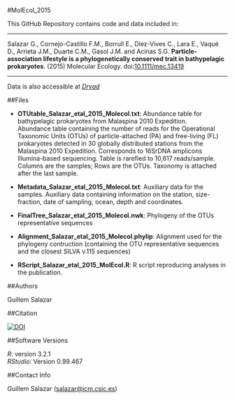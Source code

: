 #MolEcol_2015

This GitHub Repository contains code and data included in:

--------
Salazar G., Cornejo-Castillo F.M., Borrull E., Díez-Vives C., Lara E., Vaqué D., Arrieta J.M., Duarte C.M., Gasol J.M. and Acinas S.G. **Particle-association lifestyle is a phylogenetically conserved trait in bathypelagic prokaryotes**. (2015) Molecular Ecology. doi:[10.1111/mec.13419](http://onlinelibrary.wiley.com/doi/10.1111/mec.13419/abstract)

--------

Data is also accessible at [*Dryad*](https://datadryad.org/handle/10255/3/workflow?workflowID=59300&stepID=reviewStep&actionID=reviewAction)

##Files

 - **OTUtable_Salazar_etal_2015_Molecol.txt**: Abundance table for bathypelagic prokaryotes from Malaspina 2010 Expedition.  
 Abundance table containing the number of reads for the Operational Taxonomic Units (OTUs) of particle-attached (PA) and free-living (FL) prokaryotes detected in 30 globally distributed stations from the Malaspina 2010 Expedition. Corresponds to 16SrDNA amplicons Illumina-based sequencing. Table is rarefied to 10,617 reads/sample. Columns are the samples; Rows are the OTUs. Taxonomy is attached after the last sample.  
 
 - **Metadata_Salazar_etal_2015_Molecol.txt**: Auxiliary data for the samples.
 Auxiliary data containing information on the station, size-fraction, date of sampling, ocean, depth and coordinates.
 
 - **FinalTree_Salazar_etal_2015_Molecol.nwk**: Phylogeny of the OTUs representative sequences
 - **Alignment_Salazar_etal_2015_Molecol.phylip**: Alignment used for the phylogeny contruction (containing the OTU representative sequences and the closest SILVA v.115 sequences)
 - **RScript_Salazar_etal_2015_MolEcol.R**: R script reproducing analyses in the publication.

##Authors

Guillem Salazar

##Citation

[![DOI](https://zenodo.org/badge/18788/GuillemSalazar/MolEcol_2015.svg)](https://zenodo.org/badge/latestdoi/18788/GuillemSalazar/MolEcol_2015)

##Software Versions

*R*: version 3.2.1  
*RStudio*: Version 0.99.467

##Contact Info

Guillem Salazar (salazar@icm.csic.es)
